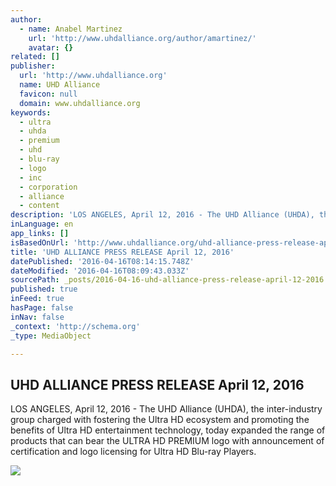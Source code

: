 ```yaml
---
author:
  - name: Anabel Martinez
    url: 'http://www.uhdalliance.org/author/amartinez/'
    avatar: {}
related: []
publisher:
  url: 'http://www.uhdalliance.org'
  name: UHD Alliance
  favicon: null
  domain: www.uhdalliance.org
keywords:
  - ultra
  - uhda
  - premium
  - uhd
  - blu-ray
  - logo
  - inc
  - corporation
  - alliance
  - content
description: 'LOS ANGELES, April 12, 2016 - The UHD Alliance (UHDA), the inter-industry group charged with fostering the Ultra HD ecosystem and promoting the benefits of Ultra HD entertainment technology, today expanded the range of products that can bear the ULTRA HD PREMIUM logo with announcement of certification and logo licensing for Ultra HD Blu-ray Players.'
inLanguage: en
app_links: []
isBasedOnUrl: 'http://www.uhdalliance.org/uhd-alliance-press-release-april-12-2016/#more-1370'
title: 'UHD ALLIANCE PRESS RELEASE April 12, 2016'
datePublished: '2016-04-16T08:14:15.748Z'
dateModified: '2016-04-16T08:09:43.033Z'
sourcePath: _posts/2016-04-16-uhd-alliance-press-release-april-12-2016.md
published: true
inFeed: true
hasPage: false
inNav: false
_context: 'http://schema.org'
_type: MediaObject

---
```

<article style=""><h1>UHD ALLIANCE PRESS RELEASE April 12, 2016</h1><p>LOS ANGELES, April 12, 2016 - The UHD Alliance (UHDA), the inter-industry group charged with fostering the Ultra HD ecosystem and promoting the benefits of Ultra HD entertainment technology, today expanded the range of products that can bear the ULTRA HD PREMIUM logo with announcement of certification and logo licensing for Ultra HD Blu-ray Players.</p><img src="https://s0.wp.com/i/blank.jpg" /></article>